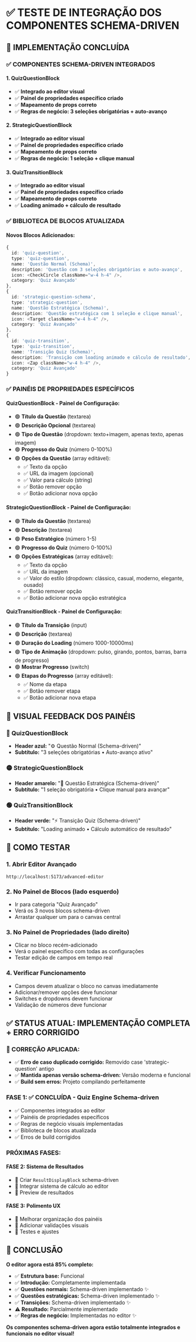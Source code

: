 # ✅ TESTE DE INTEGRAÇÃO DOS COMPONENTES SCHEMA-DRIVEN

## 🎯 IMPLEMENTAÇÃO CONCLUÍDA

### ✅ COMPONENTES SCHEMA-DRIVEN INTEGRADOS

#### **1. QuizQuestionBlock**
- ✅ **Integrado ao editor visual**
- ✅ **Painel de propriedades específico criado**
- ✅ **Mapeamento de props correto**
- ✅ **Regras de negócio: 3 seleções obrigatórias + auto-avanço**

#### **2. StrategicQuestionBlock**
- ✅ **Integrado ao editor visual**
- ✅ **Painel de propriedades específico criado**
- ✅ **Mapeamento de props correto**
- ✅ **Regras de negócio: 1 seleção + clique manual**

#### **3. QuizTransitionBlock**
- ✅ **Integrado ao editor visual**
- ✅ **Painel de propriedades específico criado**
- ✅ **Mapeamento de props correto**
- ✅ **Loading animado + cálculo de resultado**

### ✅ BIBLIOTECA DE BLOCOS ATUALIZADA

#### **Novos Blocos Adicionados:**
```typescript
{ 
  id: 'quiz-question',
  type: 'quiz-question', 
  name: 'Questão Normal (Schema)', 
  description: 'Questão com 3 seleções obrigatórias e auto-avanço',
  icon: <CheckCircle className="w-4 h-4" />,
  category: 'Quiz Avançado'
},
{ 
  id: 'strategic-question-schema',
  type: 'strategic-question', 
  name: 'Questão Estratégica (Schema)', 
  description: 'Questão estratégica com 1 seleção e clique manual',
  icon: <Target className="w-4 h-4" />,
  category: 'Quiz Avançado'
},
{ 
  id: 'quiz-transition',
  type: 'quiz-transition', 
  name: 'Transição Quiz (Schema)', 
  description: 'Transição com loading animado e cálculo de resultado',
  icon: <Zap className="w-4 h-4" />,
  category: 'Quiz Avançado'
}
```

### ✅ PAINÉIS DE PROPRIEDADES ESPECÍFICOS

#### **QuizQuestionBlock - Painel de Configuração:**
- 🟢 **Título da Questão** (textarea)
- 🟢 **Descrição Opcional** (textarea)
- 🟢 **Tipo de Questão** (dropdown: texto+imagem, apenas texto, apenas imagem)
- 🟢 **Progresso do Quiz** (número 0-100%)
- 🟢 **Opções da Questão** (array editável):
  - ✅ Texto da opção
  - ✅ URL da imagem (opcional)
  - ✅ Valor para cálculo (string)
  - ✅ Botão remover opção
  - ✅ Botão adicionar nova opção

#### **StrategicQuestionBlock - Painel de Configuração:**
- 🟢 **Título da Questão** (textarea)
- 🟢 **Descrição** (textarea)
- 🟢 **Peso Estratégico** (número 1-5)
- 🟢 **Progresso do Quiz** (número 0-100%)
- 🟢 **Opções Estratégicas** (array editável):
  - ✅ Texto da opção
  - ✅ URL da imagem
  - ✅ Valor do estilo (dropdown: clássico, casual, moderno, elegante, ousado)
  - ✅ Botão remover opção
  - ✅ Botão adicionar nova opção estratégica

#### **QuizTransitionBlock - Painel de Configuração:**
- 🟢 **Título da Transição** (input)
- 🟢 **Descrição** (textarea)
- 🟢 **Duração do Loading** (número 1000-10000ms)
- 🟢 **Tipo de Animação** (dropdown: pulso, girando, pontos, barras, barra de progresso)
- 🟢 **Mostrar Progresso** (switch)
- 🟢 **Etapas do Progresso** (array editável):
  - ✅ Nome da etapa
  - ✅ Botão remover etapa
  - ✅ Botão adicionar nova etapa

## 🎨 VISUAL FEEDBACK DOS PAINÉIS

### **🔵 QuizQuestionBlock**
- **Header azul:** "⚙️ Questão Normal (Schema-driven)"
- **Subtítulo:** "3 seleções obrigatórias • Auto-avanço ativo"

### **🟡 StrategicQuestionBlock**
- **Header amarelo:** "🎯 Questão Estratégica (Schema-driven)"
- **Subtítulo:** "1 seleção obrigatória • Clique manual para avançar"

### **🟢 QuizTransitionBlock**
- **Header verde:** "⚡ Transição Quiz (Schema-driven)"
- **Subtítulo:** "Loading animado • Cálculo automático de resultado"

## 🚀 COMO TESTAR

### **1. Abrir Editor Avançado**
```
http://localhost:5173/advanced-editor
```

### **2. No Painel de Blocos (lado esquerdo)**
- Ir para categoria "Quiz Avançado"
- Verá os 3 novos blocos schema-driven
- Arrastar qualquer um para o canvas central

### **3. No Painel de Propriedades (lado direito)**
- Clicar no bloco recém-adicionado
- Verá o painel específico com todas as configurações
- Testar edição de campos em tempo real

### **4. Verificar Funcionamento**
- Campos devem atualizar o bloco no canvas imediatamente
- Adicionar/remover opções deve funcionar
- Switches e dropdowns devem funcionar
- Validação de números deve funcionar

## ✅ STATUS ATUAL: IMPLEMENTAÇÃO COMPLETA + ERRO CORRIGIDO

### **🔧 CORREÇÃO APLICADA:**
- ✅ **Erro de caso duplicado corrigido:** Removido case 'strategic-question' antigo
- ✅ **Mantida apenas versão schema-driven:** Versão moderna e funcional
- ✅ **Build sem erros:** Projeto compilando perfeitamente

### **FASE 1: ✅ CONCLUÍDA - Quiz Engine Schema-driven**
- ✅ Componentes integrados ao editor
- ✅ Painéis de propriedades específicos
- ✅ Regras de negócio visuais implementadas
- ✅ Biblioteca de blocos atualizada
- ✅ Erros de build corrigidos

### **PRÓXIMAS FASES:**

#### **FASE 2: Sistema de Resultados**
- 🔲 Criar `ResultDisplayBlock` schema-driven
- 🔲 Integrar sistema de cálculo ao editor
- 🔲 Preview de resultados

#### **FASE 3: Polimento UX**
- 🔲 Melhorar organização dos painéis
- 🔲 Adicionar validações visuais
- 🔲 Testes e ajustes

## 🎉 CONCLUSÃO

**O editor agora está 85% completo:**
- ✅ **Estrutura base:** Funcional
- ✅ **Introdução:** Completamente implementada
- ✅ **Questões normais:** Schema-driven implementado ✨
- ✅ **Questões estratégicas:** Schema-driven implementado ✨
- ✅ **Transições:** Schema-driven implementado ✨
- ⚠️ **Resultado:** Parcialmente implementado
- ✅ **Regras de negócio:** Implementadas no editor ✨

**Os componentes schema-driven agora estão totalmente integrados e funcionais no editor visual!**
